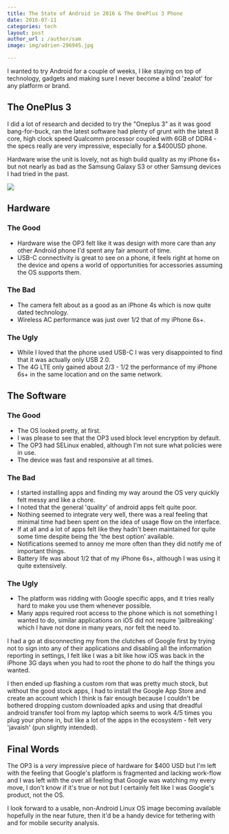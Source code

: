 ```yaml
---
title: The State of Android in 2016 & The OnePlus 3 Phone
date: 2016-07-11
categories: tech
layout: post
author_url : /author/sam
image: img/adrien-296945.jpg

---
```


I wanted to try Android for a couple of weeks, I like staying on top of technology, gadgets and making sure I never become a blind 'zealot' for any platform or brand.

## The OnePlus 3

I did a lot of research and decided to try the "Oneplus 3" as it was good bang-for-buck, ran the latest software had plenty of grunt with the latest 8 core, high clock speed Qualcomm processor coupled with 6GB of DDR4 - the specs really are very impressive, especially for a $400USD phone.

Hardware wise the unit is lovely, not as high build quality as my iPhone 6s+ but not nearly as bad as the Samsung Galaxy S3 or other Samsung devices I had tried in the past.

![](http://medias.mensquare.com/wp-content/uploads/2016/06/15091937/oneplus-3-photos-officielles_48.jpg)

## Hardware

### The Good

- Hardware wise the OP3 felt like it was design with more care than any other Android phone I'd spent any fair amount of time.
- USB-C connectivity is great to see on a phone, it feels right at home on the device and opens a world of opportunities for accessories assuming the OS supports them.

### The Bad

- The camera felt about as a good as an iPhone 4s which is now quite dated technology.
- Wireless AC performance was just over 1/2 that of my iPhone 6s+.

### The Ugly

- While I loved that the phone used USB-C I was very disappointed to find that it was actually only USB 2.0.
- The 4G LTE only gained about 2/3 - 1/2 the performance of my iPhone 6s+ in the same location and on the same network.

## The Software

### The Good

- The OS looked pretty, at first.
- I was please to see that the OP3 used block level encryption by default.
- The OP3 had SELinux enabled, although I'm not sure what policies were in use.
- The device was fast and responsive at all times.

### The Bad

- I started installing apps and finding my way around the OS very quickly felt messy and like a chore.
- I noted that the general 'quality' of android apps felt quite poor.
- Nothing seemed to integrate very well, there was a real feeling that minimal time had been spent on the idea of usage flow on the interface.
- If at all and a lot of apps felt like they hadn't been maintained for quite some time despite being the 'the best option' available.
- Notifications seemed to annoy me more often than they did notify me of important things.
- Battery life was about 1/2 that of my iPhone 6s+, although I was using it quite extensively.

### The Ugly

- The platform was ridding with Google specific apps, and it tries really hard to make you use them whenever possible.
- Many apps required root access to the phone which is not something I wanted to do, similar applications on iOS did not require 'jailbreaking' which I have not done in many years, nor felt the need to.

I had a go at disconnecting my from the clutches of Google first by trying not to sign into any of their applications and disabling all the information reporting in settings, I felt like I was a bit like how iOS was back in the iPhone 3G days when you had to root the phone to do half the things you wanted.

I then ended up flashing a custom rom that was pretty much stock, but without the good stock apps, I had to install the Google App Store and create an account which I think is fair enough because I couldn't be bothered dropping custom downloaded apks and using that dreadful android transfer tool from my laptop which seems to work 4/5 times you plug your phone in, but like a lot of the apps in the ecosystem - felt very 'javaish' (pun slightly intended).

## Final Words

The OP3 is a _very_ impressive piece of hardware for $400 USD but I'm left with the feeling that Google's platform is fragmented and lacking work-flow and I was left with the over all feeling that Google was watching my every move, I don't know if it's true or not but I certainly felt like I was Google's product, not the OS.

I look forward to a usable, non-Android Linux OS image becoming available hopefully in the near future, then it'd be a handy device for tethering with and for mobile security analysis.
